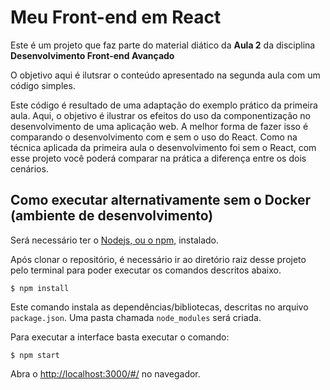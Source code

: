 # Meu Front-end em React

Este é um projeto que faz parte do material diático da **Aula 2** da disciplina **Desenvolvimento Front-end Avançado** 

O objetivo aqui é ilutsrar o conteúdo apresentado na segunda aula com um código simples.

Este código é resultado de uma adaptação do exemplo prático da primeira aula. Aqui, o objetivo é ilustrar os efeitos do uso da componentização no desenvolvimento de uma aplicação web. A melhor forma de fazer isso é comparando o desenvolvimento com e sem o uso do React. Como na técnica aplicada da primeira aula o desenvolvimento foi sem o React, com esse projeto você poderá comparar na prática a diferença entre os dois cenários.

## Como executar alternativamente sem o Docker (ambiente de desenvolvimento)

Será necessário ter o [Nodejs, ou o npm,](https://nodejs.org/en/download/) instalado. 

Após clonar o repositório, é necessário ir ao diretório raiz desse projeto pelo terminal para poder executar os comandos descritos abaixo.

```
$ npm install
```

Este comando instala as dependências/bibliotecas, descritas no arquivo `package.json`. Uma pasta chamada `node_modules` será criada.

Para executar a interface basta executar o comando: 

```
$ npm start
```

Abra o [http://localhost:3000/#/](http://localhost:3000/#/) no navegador.

